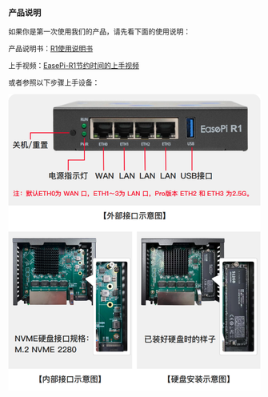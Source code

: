 ### 产品说明

如果你是第一次使用我们的产品，请先看下面的使用说明：

产品说明书：[R1使用说明书](https://dl.istoreos.com/iStoreOS/easepi-r1/EasePi-R1-0110.pdf)

上手视频：[EasePi-R1节约时间的上手视频](https://www.bilibili.com/video/BV1sKUvYiEWB/)

或者参照以下步骤上手设备：

![image](./image/03.png)


